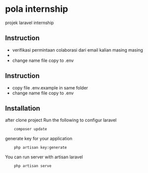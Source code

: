 # pola internship
 projek laravel internship

## Instruction
- verifikasi permintaan colaborasi dari email kalian masing masing
- 
- change name file copy to .env

## Instruction
- copy file .env.example in same folder
- change name file copy to .env

## Installation

after clone project Run the following to configur laravel
```sh
    composer update
```
generate key for your application
```sh
    php artisan key:generate
```

You can run server with artisan laravel
```sh
    php artisan serve
```
